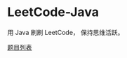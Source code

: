 # LeetCode-Java

用 Java 刷刷 LeetCode， 保持思维活跃。

[题目列表](https://github.com/coderbean/LeetCode-Java/tree/master/markdown)
